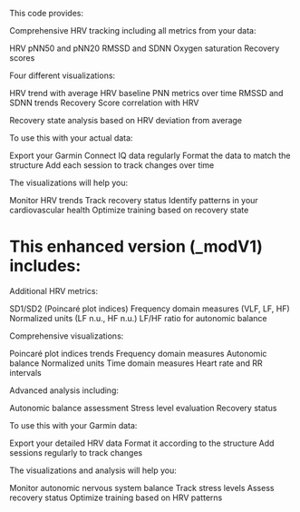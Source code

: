 This code provides:

Comprehensive HRV tracking including all metrics from your data:

HRV
pNN50 and pNN20
RMSSD and SDNN
Oxygen saturation
Recovery scores


Four different visualizations:

HRV trend with average HRV baseline
PNN metrics over time
RMSSD and SDNN trends
Recovery Score correlation with HRV


Recovery state analysis based on HRV deviation from average

To use this with your actual data:

Export your Garmin Connect IQ data regularly
Format the data to match the structure
Add each session to track changes over time

The visualizations will help you:

Monitor HRV trends
Track recovery status
Identify patterns in your cardiovascular health
Optimize training based on recovery state

# This enhanced version (_modV1) includes:

Additional HRV metrics:

SD1/SD2 (Poincaré plot indices)
Frequency domain measures (VLF, LF, HF)
Normalized units (LF n.u., HF n.u.)
LF/HF ratio for autonomic balance


Comprehensive visualizations:

Poincaré plot indices trends
Frequency domain measures
Autonomic balance
Normalized units
Time domain measures
Heart rate and RR intervals


Advanced analysis including:

Autonomic balance assessment
Stress level evaluation
Recovery status



To use this with your Garmin data:

Export your detailed HRV data
Format it according to the structure
Add sessions regularly to track changes

The visualizations and analysis will help you:

Monitor autonomic nervous system balance
Track stress levels
Assess recovery status
Optimize training based on HRV patterns